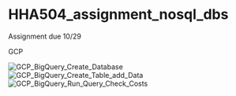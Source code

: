 # HHA504_assignment_nosql_dbs
Assignment due 10/29

GCP

![GCP_BigQuery_Create_Database](https://github.com/user-attachments/assets/6a3e5f22-c792-47cf-961a-9256bb25743a)
![GCP_BigQuery_Create_Table_add_Data](https://github.com/user-attachments/assets/057cdf64-3fd1-4cb2-8894-ea867a559f49)
![GCP_BigQuery_Run_Query_Check_Costs](https://github.com/user-attachments/assets/0275d3b8-d480-422b-a262-68320ec9bea4)
